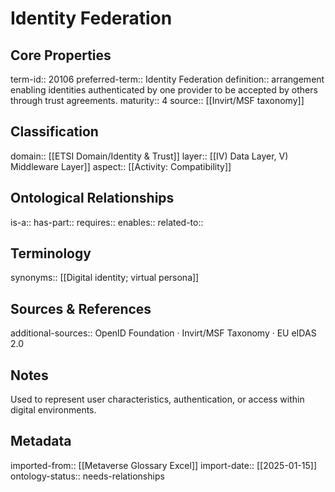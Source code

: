 # Identity Federation

## Core Properties
term-id:: 20106
preferred-term:: Identity Federation
definition:: arrangement enabling identities authenticated by one provider to be accepted by others through trust agreements.
maturity:: 4
source:: [[Invirt/MSF taxonomy]]

## Classification
domain:: [[ETSI Domain/Identity & Trust]]
layer:: [[IV) Data Layer, V) Middleware Layer]]
aspect:: [[Activity: Compatibility]]

## Ontological Relationships
is-a:: 
has-part:: 
requires:: 
enables:: 
related-to:: 

## Terminology
synonyms:: [[Digital identity; virtual persona]]

## Sources & References
additional-sources:: OpenID Foundation · Invirt/MSF Taxonomy · EU eIDAS 2.0

## Notes
Used to represent user characteristics, authentication, or access within digital environments.

## Metadata
imported-from:: [[Metaverse Glossary Excel]]
import-date:: [[2025-01-15]]
ontology-status:: needs-relationships